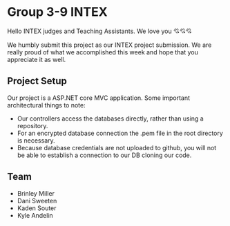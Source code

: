 # Group 3-9 INTEX

Hello INTEX judges and Teaching Assistants. We love you 💘💘💘

We humbly submit this project as our INTEX project submission. We are really proud of what we accomplished this week and hope that you appreciate it as well.

## Project Setup
Our project is a ASP.NET core MVC application. Some important architectural things to note:
- Our controllers access the databases directly, rather than using a repository.
- For an encrypted database connection the .pem file in the root directory is necessary.
- Because database credentials are not uploaded to github, you will not be able to establish a connection to our DB cloning our code.

## Team
- Brinley Miller
- Dani Sweeten
- Kaden Souter
- Kyle Andelin
